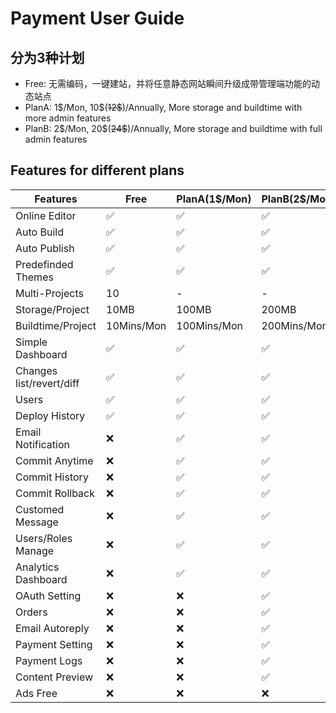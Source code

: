 # Payment User Guide
## 分为3种计划
- Free: 无需编码，一键建站，并将任意静态网站瞬间升级成带管理端功能的动态站点
- PlanA: 1$/Mon, 10\$(~~12\$~~)/Annually, More storage and buildtime with more admin features
- PlanB: 2$/Mon, 20\$(~~24\$~~)/Annually, More storage and buildtime with full admin features

## Features for different plans
| Features | Free | PlanA(1$/Mon) | PlanB(2$/Mon) |
| - | - | - | - |
| Online Editor | &#x2705; | &#x2705; | &#x2705; |
| Auto Build | &#x2705; | &#x2705; | &#x2705; |
| Auto Publish | &#x2705; | &#x2705; | &#x2705; |
| Predefinded Themes | &#x2705; | &#x2705; | &#x2705; |
| Multi-Projects | 10 | - | - | - | - |
| Storage/Project | 10MB | 100MB | 200MB |
| Buildtime/Project | 10Mins/Mon | 100Mins/Mon | 200Mins/Mon |
| Simple Dashboard | &#x2705; | &#x2705; | &#x2705; |
| Changes list/revert/diff | &#x2705; | &#x2705; | &#x2705; |
| Users | &#x2705; | &#x2705; | &#x2705; |
| Deploy History | &#x2705; | &#x2705; | &#x2705; |
| Email Notification | &#x274C; | &#x2705; | &#x2705; |
| Commit Anytime | &#x274C; | &#x2705; | &#x2705; |
| Commit History | &#x274C; | &#x2705; | &#x2705; |
| Commit Rollback | &#x274C; | &#x2705; | &#x2705; |
| Customed Message | &#x274C; | &#x2705; | &#x2705; |
| Users/Roles Manage | &#x274C; | &#x2705; | &#x2705; |
| Analytics Dashboard | &#x274C; | &#x2705; | &#x2705; |
| OAuth Setting | &#x274C; | &#x274C; | &#x2705; |
| Orders | &#x274C; | &#x274C; | &#x2705; |
| Email Autoreply | &#x274C; | &#x274C; | &#x2705; |
| Payment Setting | &#x274C; | &#x274C; | &#x2705; |
| Payment Logs | &#x274C; | &#x274C; | &#x2705; |
| Content Preview | &#x274C; | &#x274C; | &#x2705; |
| Ads Free | &#x274C; | &#x274C; | &#x274C; |